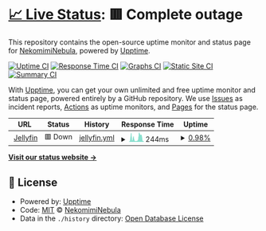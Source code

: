 # [📈 Live Status](https://demo.upptime.js.org): <!--live status--> **🟥 Complete outage**

This repository contains the open-source uptime monitor and status page for [NekomimiNebula](https://demo.upptime.js.org), powered by [Upptime](https://github.com/upptime/upptime).

[![Uptime CI](https://github.com/NekomimiNebula/upptime/workflows/Uptime%20CI/badge.svg)](https://github.com/NekomimiNebula/upptime/actions?query=workflow%3A%22Uptime+CI%22)
[![Response Time CI](https://github.com/NekomimiNebula/upptime/workflows/Response%20Time%20CI/badge.svg)](https://github.com/NekomimiNebula/upptime/actions?query=workflow%3A%22Response+Time+CI%22)
[![Graphs CI](https://github.com/NekomimiNebula/upptime/workflows/Graphs%20CI/badge.svg)](https://github.com/NekomimiNebula/upptime/actions?query=workflow%3A%22Graphs+CI%22)
[![Static Site CI](https://github.com/NekomimiNebula/upptime/workflows/Static%20Site%20CI/badge.svg)](https://github.com/NekomimiNebula/upptime/actions?query=workflow%3A%22Static+Site+CI%22)
[![Summary CI](https://github.com/NekomimiNebula/upptime/workflows/Summary%20CI/badge.svg)](https://github.com/NekomimiNebula/upptime/actions?query=workflow%3A%22Summary+CI%22)

With [Upptime](https://upptime.js.org), you can get your own unlimited and free uptime monitor and status page, powered entirely by a GitHub repository. We use [Issues](https://github.com/NekomimiNebula/upptime/issues) as incident reports, [Actions](https://github.com/NekomimiNebula/upptime/actions) as uptime monitors, and [Pages](https://demo.upptime.js.org) for the status page.

<!--start: status pages-->
<!-- This summary is generated by Upptime (https://github.com/upptime/upptime) -->
<!-- Do not edit this manually, your changes will be overwritten -->
<!-- prettier-ignore -->
| URL | Status | History | Response Time | Uptime |
| --- | ------ | ------- | ------------- | ------ |
| <img alt="" src="https://icons.duckduckgo.com/ip3/jellyfin.catgirls.cyou.ico" height="13"> [Jellyfin](https://jellyfin.catgirls.cyou) | 🟥 Down | [jellyfin.yml](https://github.com/NekomimiNebula/upptime/commits/HEAD/history/jellyfin.yml) | <details><summary><img alt="Response time graph" src="./graphs/jellyfin/response-time-week.png" height="20"> 244ms</summary><br><a href="https://NekomimiNebula.github.io/upptime/history/jellyfin"><img alt="Response time 923" src="https://img.shields.io/endpoint?url=https%3A%2F%2Fraw.githubusercontent.com%2FNekomimiNebula%2Fupptime%2FHEAD%2Fapi%2Fjellyfin%2Fresponse-time.json"></a><br><a href="https://NekomimiNebula.github.io/upptime/history/jellyfin"><img alt="24-hour response time 350" src="https://img.shields.io/endpoint?url=https%3A%2F%2Fraw.githubusercontent.com%2FNekomimiNebula%2Fupptime%2FHEAD%2Fapi%2Fjellyfin%2Fresponse-time-day.json"></a><br><a href="https://NekomimiNebula.github.io/upptime/history/jellyfin"><img alt="7-day response time 244" src="https://img.shields.io/endpoint?url=https%3A%2F%2Fraw.githubusercontent.com%2FNekomimiNebula%2Fupptime%2FHEAD%2Fapi%2Fjellyfin%2Fresponse-time-week.json"></a><br><a href="https://NekomimiNebula.github.io/upptime/history/jellyfin"><img alt="30-day response time 216" src="https://img.shields.io/endpoint?url=https%3A%2F%2Fraw.githubusercontent.com%2FNekomimiNebula%2Fupptime%2FHEAD%2Fapi%2Fjellyfin%2Fresponse-time-month.json"></a><br><a href="https://NekomimiNebula.github.io/upptime/history/jellyfin"><img alt="1-year response time 809" src="https://img.shields.io/endpoint?url=https%3A%2F%2Fraw.githubusercontent.com%2FNekomimiNebula%2Fupptime%2FHEAD%2Fapi%2Fjellyfin%2Fresponse-time-year.json"></a></details> | <details><summary><a href="https://NekomimiNebula.github.io/upptime/history/jellyfin">0.98%</a></summary><a href="https://NekomimiNebula.github.io/upptime/history/jellyfin"><img alt="All-time uptime 70.63%" src="https://img.shields.io/endpoint?url=https%3A%2F%2Fraw.githubusercontent.com%2FNekomimiNebula%2Fupptime%2FHEAD%2Fapi%2Fjellyfin%2Fuptime.json"></a><br><a href="https://NekomimiNebula.github.io/upptime/history/jellyfin"><img alt="24-hour uptime 1.59%" src="https://img.shields.io/endpoint?url=https%3A%2F%2Fraw.githubusercontent.com%2FNekomimiNebula%2Fupptime%2FHEAD%2Fapi%2Fjellyfin%2Fuptime-day.json"></a><br><a href="https://NekomimiNebula.github.io/upptime/history/jellyfin"><img alt="7-day uptime 0.98%" src="https://img.shields.io/endpoint?url=https%3A%2F%2Fraw.githubusercontent.com%2FNekomimiNebula%2Fupptime%2FHEAD%2Fapi%2Fjellyfin%2Fuptime-week.json"></a><br><a href="https://NekomimiNebula.github.io/upptime/history/jellyfin"><img alt="30-day uptime 0.00%" src="https://img.shields.io/endpoint?url=https%3A%2F%2Fraw.githubusercontent.com%2FNekomimiNebula%2Fupptime%2FHEAD%2Fapi%2Fjellyfin%2Fuptime-month.json"></a><br><a href="https://NekomimiNebula.github.io/upptime/history/jellyfin"><img alt="1-year uptime 49.08%" src="https://img.shields.io/endpoint?url=https%3A%2F%2Fraw.githubusercontent.com%2FNekomimiNebula%2Fupptime%2FHEAD%2Fapi%2Fjellyfin%2Fuptime-year.json"></a></details>

<!--end: status pages-->

[**Visit our status website →**](https://nekomiminebula.github.io/upptime/)

## 📄 License

- Powered by: [Upptime](https://github.com/upptime/upptime)
- Code: [MIT](./LICENSE) © [NekomimiNebula](https://nekomiminebula.github.io/upptime/)
- Data in the `./history` directory: [Open Database License](https://opendatacommons.org/licenses/odbl/1-0/)
